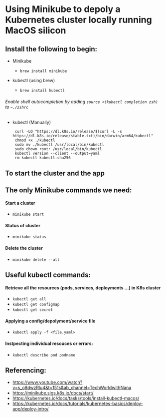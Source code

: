 # Using Minikube to depoly a Kubernetes cluster locally running MacOS silicon


## Install the following to begin:

- Minikube
    - `brew install minikube`

- kubectl (using brew)
    - `brew install kubectl`
###### Enable shell autocompletion by adding `source <(kubectl completion zsh)` to `~./zshrc`

- kubectl (Manually)
    ```
     curl -LO "https://dl.k8s.io/release/$(curl -L -s https://dl.k8s.io/release/stable.txt)/bin/darwin/arm64/kubectl"
     chmod +x ./kubectl
     sudo mv ./kubectl /usr/local/bin/kubectl
     sudo chown root: /usr/local/bin/kubectl
     kubectl version --client --output=yaml
     rm kubectl kubectl.sha256
    ```

## To start the cluster and the app



## The only Minikube commands we need:

#### Start a cluster
- ```minikube start```

#### Status of cluster
- ```minikube status```

#### Delete the cluster
- ```minikube delete --all```



## Useful kubectl commands:

#### Retrieve all the resources (pods, services, deployments ...) in K8s cluster
- ```kubectl get all```
- ```kubectl get configmap```
- ```kubectl get secret```

#### Applying a config/depolyment/service file 
- ```kubectl apply -f <file.yaml>```

#### Instpecting individual resouces or errors:
- ```kubectl describe pod podname```


## Referencing:

- https://www.youtube.com/watch?v=s_o8dwzRlu4&t=151s&ab_channel=TechWorldwithNana
- https://minikube.sigs.k8s.io/docs/start/
- https://kubernetes.io/docs/tasks/tools/install-kubectl-macos/
- https://kubernetes.io/docs/tutorials/kubernetes-basics/deploy-app/deploy-intro/

